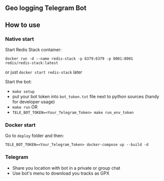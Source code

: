 ## Geo logging Telegram Bot

## How to use

### Native start

Start Redis Stack container:
```
docker run -d --name redis-stack -p 6379:6379 -p 8001:8001 redis/redis-stack:latest
```
or just `docker start redis-stack` later

Start the bot:
* `make setup`
* put your bot token into `bot_token.txt` file next to python sources (handy for developer usage)
* `make run`
OR
* `TELE_BOT_TOKEN=<Your_Telegram_Token> make run_env_token`

### Docker start
Go to `deploy` folder and then:
```
TELE_BOT_TOKEN=<Your_Telegram_Token> docker-compose up --build -d
```

### Telegram
* Share you location with bot in a private or group chat
* Use bot's menu to download you tracks as GPX
